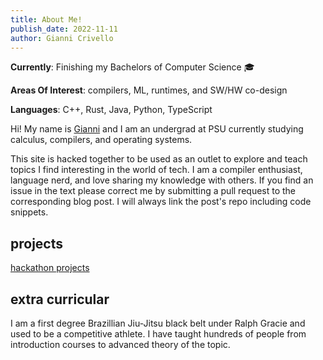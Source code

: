 ```yaml
---
title: About Me!
publish_date: 2022-11-11
author: Gianni Crivello
---
```

**Currently**: Finishing my Bachelors of Computer Science 🎓

**Areas Of Interest**: compilers, ML, runtimes, and SW/HW co-design

**Languages**: C++, Rust, Java, Python, TypeScript

Hi! My name is [Gianni](https://www.linkedin.com/in/gianni-crivello-60799a1a5/) and I am an undergrad at PSU currently studying calculus, compilers, and operating systems. 

This site is hacked together to be used as an outlet to explore and teach topics I find interesting in the world of tech. I am a compiler enthusiast, language nerd, and love sharing my knowledge with others. If you find an issue in the text please correct me by submitting a pull request to the corresponding blog post. I will always link the post's repo including code snippets. 


## projects 

[hackathon projects](/past_projects)

## extra curricular

I am a first degree Brazillian Jiu-Jitsu black belt under Ralph Gracie and used to be a competitive athlete. I have taught hundreds of people from introduction courses to advanced theory of the topic. 

